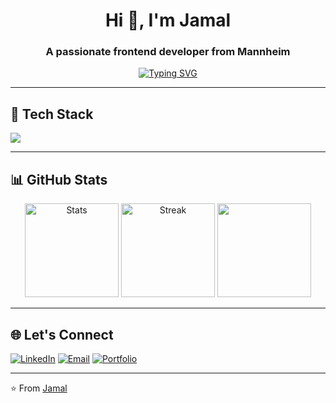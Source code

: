 <h1 align="center">Hi 👋, I'm Jamal</h1>
<h3 align="center">A passionate frontend developer from Mannheim</h3>

<p align="center">
  <a href="https://git.io/typing-svg">
    <img src="https://readme-typing-svg.herokuapp.com?font=Fira+Code&pause=1000&color=BD34F4&center=true&width=435&lines=Turning+ideas+into+interfaces;Clean+code+enthusiast;UI%2FUX+fan" alt="Typing SVG" />
  </a>
</p>

---

<h2>🚀 Tech Stack</h2>

<p align="left">
  <a href="https://skillicons.dev">
    <img src="https://skillicons.dev/icons?i=ts,js,angular,react,vue,html,css,sass,tailwind,firebase,git,figma" />
  </a>
</p>

---

<h2>📊 GitHub Stats</h2>

<div align="center">
  <img src="https://github-readme-stats.vercel.app/api?username=jamaldrakeaman&show_icons=true&theme=dracula" alt="Stats" height="150" />
  <img src="https://github-readme-streak-stats.herokuapp.com/?user=jamaldrakeaman&theme=dracula" alt="Streak" height="150" />
  <img src="https://github-readme-stats.vercel.app/api/top-langs/?username=jamaldrakeaman&layout=compact&theme=dracula" height="150" />
</div>

---

<h2>🌐 Let's Connect</h2>

[![LinkedIn](https://img.shields.io/badge/LinkedIn-0077B5?style=for-the-badge&logo=linkedin&logoColor=white)](https://www.linkedin.com/in/jamal-drake-aman-a5640b325/)
[![Email](https://img.shields.io/badge/Gmail-D14836?style=for-the-badge&logo=gmail&logoColor=white)](mailto:contact@jamalaman.com)
[![Portfolio](https://img.shields.io/badge/Portfolio-%23000000.svg?style=for-the-badge&logo=firefox&logoColor=#FF7139)](https://jamalaman.com)

---

⭐️ From [Jamal](https://github.com/jamaldrakeaman)


